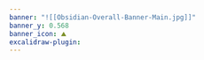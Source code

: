 ```yaml
---
banner: "![[Obsidian-Overall-Banner-Main.jpg]]"
banner_y: 0.568
banner_icon: ⛰️
excalidraw-plugin:
---
```

